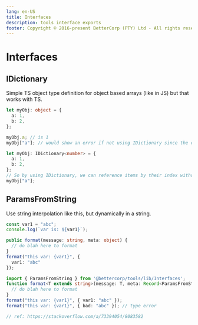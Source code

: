 ```yaml
---
lang: en-US
title: Interfaces
description: tools interface exports
footer: Copyright © 2016-present BetterCorp (PTY) Ltd - All rights reserved
---
```


# Interfaces

## IDictionary

Simple TS object type definition for object based arrays (like in JS) but that works with TS.

```typescript
let myObj: object = {
  a: 1,
  b: 2,
};

myObj.a; // is 1
myObj["a"]; // would show an error if not using IDictionary since the object does not have an index definition

let myObj: IDictionary<number> = {
  a: 1,
  b: 2,
};
// So by using IDictionary, we can reference items by their index without the warnings/errors
myObj["a"];
```

## ParamsFromString  

Use string interpolation like this, but dynamically in a string.  
```typescript  
const var1 = "abc";
console.log(`var is: ${var1}`);
```  

```typescript  
public format(message: string, meta: object) {  
  // do blah here to format  
}  
format("this var: {var1}", {  
  var1: "abc"  
});  
```  

```typescript  
import { ParamsFromString } from '@bettercorp/tools/lib/Interfaces';  
function format<T extends string>(message: T, meta: Record<ParamsFromString<T>, string>) {  
  // do blah here to format  
}  
format("this var: {var1}", { var1: "abc" });  
format("this var: {var1}", { bad: "abc" }); // type error  

// ref: https://stackoverflow.com/a/73394054/8083582  
```   